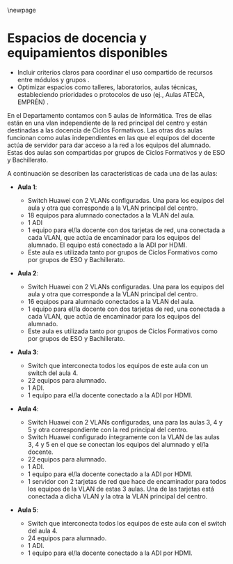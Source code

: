 
\newpage


# Espacios de docencia y equipamientos disponibles

*   Incluir criterios claros para coordinar el uso compartido de recursos entre módulos y grupos .
*   Optimizar espacios como talleres, laboratorios, aulas técnicas, estableciendo prioridades o protocolos de uso (ej., Aulas ATECA, EMPRÉN) .

En el Departamento contamos con 5 aulas de Informática. Tres de ellas están en una vlan independiente de la red principal del centro y están destinadas a las docencia de Ciclos Formativos. Las otras dos aulas funcionan como aulas independientes en las que el equipos del docente actúa de servidor para dar acceso a la red a los equipos del alumnado. Estas dos aulas son compartidas por grupos de Ciclos Formativos y de ESO y Bachillerato.

A continuación se describen las características de cada una de las aulas:

- **Aula 1**:

    - Switch Huawei con 2 VLANs configuradas. Una para los equipos del aula y otra que corresponde a la VLAN principal del centro.
    - 18 equipos para alumnado conectados a la VLAN del aula.
    - 1 ADI 
    - 1 equipo para el/la docente con dos tarjetas de red, una conectada a cada VLAN, que actúa de encaminador para los equipos del alumnado. El equipo está conectado a la ADI por HDMI.
    - Este aula es utilizada tanto por grupos de Ciclos Formativos como por grupos de ESO y Bachillerato.

- **Aula 2**:

    - Switch Huawei con 2 VLANs configuradas. Una para los equipos del aula y otra que corresponde a la VLAN principal del centro.
    - 16 equipos para alumnado conectados a la VLAN del aula. 
    - 1 equipo para el/la docente con dos tarjetas de red, una conectada a cada VLAN, que actúa de encaminador para los equipos del alumnado.
    - Este aula es utilizada tanto por grupos de Ciclos Formativos como por grupos de ESO y Bachillerato.
    
- **Aula 3**:

    - Switch que interconecta todos los equipos de este aula con un switch del aula 4.
    - 22 equipos para alumnado.
    - 1 ADI.
    - 1 equipo para el/la docente conectado a la ADI por HDMI.
    
- **Aula 4**:

    - Switch Huawei con 2 VLANs configuradas, una para las aulas 3, 4 y 5 y otra correspondiente con la red principal del centro.
    - Switch Huawei configurado íntegramente con la VLAN de las aulas 3, 4 y 5 en el que se conectan los equipos del alumnado y el/la docente.
    - 22 equipos para alumnado.
    - 1 ADI.
    - 1 equipo para el/la docente conectado a la ADI por HDMI.
    - 1 servidor con 2 tarjetas de red que hace de encaminador para todos los equipos de la VLAN de estas 3 aulas. Una de las tarjetas está conectada a dicha VLAN y la otra la VLAN principal del centro.
    
- **Aula 5**:

    - Switch que interconecta todos los equipos de este aula con el switch del aula 4.
    - 24 equipos para alumnado.
    - 1 ADI.
    - 1 equipo para el/la docente conectado a la ADI por HDMI.

    
